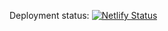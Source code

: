 Deployment status: [![Netlify Status](https://api.netlify.com/api/v1/badges/888359f0-3876-4c39-a0c5-ba1e51777984/deploy-status)](https://app.netlify.com/sites/davidjohndev/deploys)
